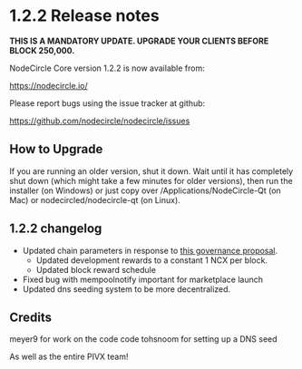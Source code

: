 1.2.2 Release notes
====================

**THIS IS A MANDATORY UPDATE. UPGRADE YOUR CLIENTS BEFORE BLOCK 250,000.**

NodeCircle Core version 1.2.2 is now available from:

  https://nodecircle.io/

Please report bugs using the issue tracker at github:

  https://github.com/nodecircle/nodecircle/issues


How to Upgrade
--------------

If you are running an older version, shut it down. Wait until it has completely
shut down (which might take a few minutes for older versions), then run the
installer (on Windows) or just copy over /Applications/NodeCircle-Qt (on Mac) or
nodecircled/nodecircle-qt (on Linux).


1.2.2 changelog
----------------

- Updated chain parameters in response to [this governance proposal](https://forum.nodecircle.io/t/block-reward-extension/81).
  - Updated development rewards to a constant 1 NCX per block.
  - Updated block reward schedule
- Fixed bug with mempoolnotify important for marketplace launch
- Updated dns seeding system to be more decentralized.


Credits
--------

meyer9 for work on the code code
tohsnoom for setting up a DNS seed

As well as the entire PIVX team!